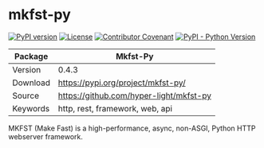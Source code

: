 # <b> mkfst-py </b>
[![PyPI version](https://img.shields.io/pypi/v/mkfst-py?color=blue)](https://pypi.org/project/mkfst/)
[![License](https://img.shields.io/github/license/hyper-light/mkfst)](https://github.com/hyper-light/mkfst-py/blob/main/LICENSE)
[![Contributor Covenant](https://img.shields.io/badge/Contributor%20Covenant-2.1-4baaaa.svg)](https://github.com/hyper-light/mkfst-py/blob/main/CODE_OF_CONDUCT.md)
[![PyPI - Python Version](https://img.shields.io/pypi/pyversions/mkfst?color=red)](https://pypi.org/project/mkfst/)


| Package     | Mkfst-Py                                                        |
| ----------- | -----------                                                     |
| Version     | 0.4.3                                                           |
| Download    | https://pypi.org/project/mkfst-py/                              | 
| Source      | https://github.com/hyper-light/mkfst-py                         |
| Keywords    | http, rest, framework, web, api                                 |

MKFST (Make Fast) is a high-performance, async, non-ASGI, Python HTTP webserver framework.
